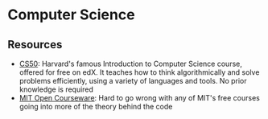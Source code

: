 # Computer Science

## Resources

* [CS50](https://www.edx.org/course/introduction-computer-science-harvardx-cs50x): Harvard's famous Introduction to Computer Science course, offered for free on edX. It teaches how to think algorithmically and solve problems efficiently, using a variety of languages and tools. No prior knowledge is required
* [MIT Open Courseware](https://ocw.mit.edu/index.htm): Hard to go wrong with any of MIT's free courses going into more of the theory behind the code



